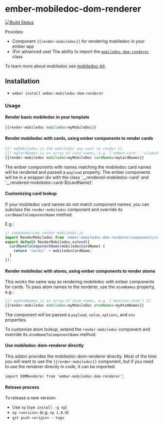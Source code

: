 # ember-mobiledoc-dom-renderer
[![Build Status](https://travis-ci.org/bustlelabs/ember-mobiledoc-dom-renderer.svg?branch=master)](https://travis-ci.org/bustlelabs/ember-mobiledoc-dom-renderer)

Provides:

  * Component `{{render-mobiledoc}}` for rendering mobiledoc in your ember app
  * (For advanced use) The ability to import the [`mobiledoc-dom-renderer`](https://github.com/bustlelabs/mobiledoc-dom-renderer) class
  
To learn more about mobiledoc see [mobiledoc-kit](https://github.com/bustlelabs/mobiledoc-kit).

## Installation

* `ember install ember-mobiledoc-dom-renderer`

### Usage

#### Render basic mobiledoc in your template

```hbs
{{render-mobiledoc mobiledoc=myMobileDoc}}
```

#### Render mobiledoc with cards, using ember components to render cards

```hbs
{{! myMobiledoc is the mobiledoc you want to render }}
{{! myCardNames is an array of card names, e.g. ['embed-card', 'slideshow-card'] }}
{{render-mobiledoc mobiledoc=myMobileDoc cardNames=myCardNames}}
```

The ember components with names matching the mobiledoc card names will be rendered
and passed a `payload` property.
The ember components will be in a wrapper div with the class '__rendered-mobiledoc-card' and '__rendered-mobiledoc-card-${cardName}'.

#### Customizing card lookup

If your mobiledoc card names do not match component names, you can subclass
the `render-mobiledoc` component and override its `cardNameToComponentName` method.

E.g.:

```javascript
// components/my-render-mobiledoc.js
import RenderMobiledoc from 'ember-mobiledoc-dom-renderer/components/render-mobiledoc';
export default RenderMobiledoc.extend({
  cardNameToComponentName(mobiledocCardName) {
    return 'cards/' + mobiledocCardName;
  }
});
```

#### Render mobiledoc with atoms, using ember components to render atoms

This works the same way as rendering mobiledoc with ember components for cards.
To pass atom names to the renderer, use the `atomNames` property, e.g.:
```hbs
{{! myAtomNames is an array of atom names, e.g. ['mention-atom'] }}
{{render-mobiledoc mobiledoc=myMobileDoc atomNames=myAtomNames}}
```

The component will be passed a `payload`, `value`, `options`, and `env` properties.

To customize atom lookup, extend the `render-mobiledoc` component and override
its `atomNameToComponentName` method.

#### Use mobiledoc-dom-renderer directly

This addon provides the mobiledoc-dom-renderer directly. Most of the time
you will want to use the `{{render-mobiledoc}}` component, but if you need
to use the renderer directly in code, it can be imported:

`import DOMRenderer from 'ember-mobiledoc-dom-renderer'`;


#### Release process

To release a new version:

  * Use `np` (`npm install -g np`)
  * `np <version>` (e.g. `np 1.0.0`)
  * `git push <origin> --tags`
